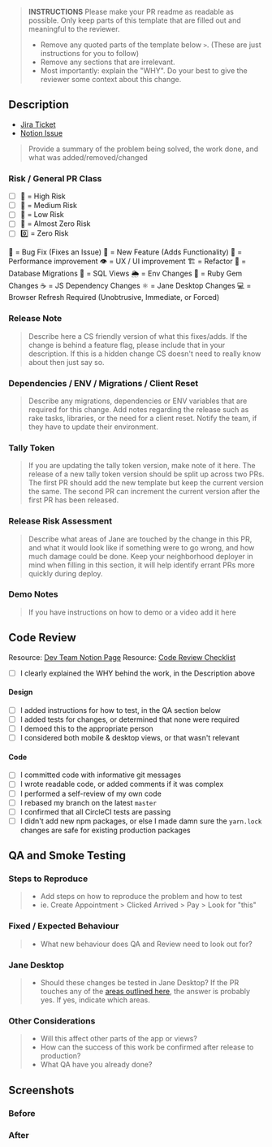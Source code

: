 > **INSTRUCTIONS**
> Please make your PR readme as readable as possible. Only keep parts of this template that are filled out and meaningful to the reviewer.
>
> - Remove any quoted parts of the template below `>`. (These are just instructions for you to follow)
> - Remove any sections that are irrelevant.
> - Most importantly: explain the "WHY". Do your best to give the reviewer some context about this change.

## Description
- [Jira Ticket](https://janeapp.atlassian.net/browse/...)
- [Notion Issue](https://www.notion.so/janeapp/...)

> Provide a summary of the problem being solved, the work done, and what was added/removed/changed

### Risk / General PR Class
- [ ] 🔴 = High Risk
- [ ] 🔶 = Medium Risk
- [ ] 💚 = Low Risk
- [ ] 💜 = Almost Zero Risk
- [ ] 0️⃣ = Zero Risk

🐛 = Bug Fix (Fixes an Issue)
🌟 = New Feature (Adds Functionality)
🏇 = Performance improvement
👁 = UX / UI improvement
🏗 = Refactor
💾 = Database Migrations
🔎 = SQL Views
🌦 = Env Changes
💎 = Ruby Gem Changes
☕️ = JS Dependency Changes
⚛️ = Jane Desktop Changes
💻 = Browser Refresh Required (Unobtrusive, Immediate, or Forced)

### Release Note
> Describe here a CS friendly version of what this fixes/adds. If the change is behind a feature flag, please include that in your description. If this is a hidden change CS doesn't need to really know about then just say so.

### Dependencies / ENV / Migrations / Client Reset
> Describe any migrations, dependencies or ENV variables that are required for this change. Add notes regarding the release such as rake tasks, libraries, or the need for a client reset. Notify the team, if they have to update their environment.

### Tally Token
> If you are updating the tally token version, make note of it here. The release of a new tally token version should be split up across two PRs. The first PR should add the new template but keep the current version the same. The second PR can increment the current version after the first PR has been released.

### Release Risk Assessment
> Describe what areas of Jane are touched by the change in this PR, and what it would look like if something were to go wrong, and how much damage could be done. Keep your neighborhood deployer in mind when filling in this section, it will help identify errant PRs more quickly during deploy.

### Demo Notes
> If you have instructions on how to demo or a video add it here

## Code Review
Resource: [Dev Team Notion Page](https://www.notion.so/janeapp/Dev-Team-f06c6eb2ccca4066bc63fc1ac1bd2549)
Resource: [Code Review Checklist](https://www.notion.so/janeapp/Code-Review-checklist-2c510c527ac7470c902a5e8f25f9db3c)

- [ ] I clearly explained the WHY behind the work, in the Description above

#### Design
- [ ] I added instructions for how to test, in the QA section below
- [ ] I added tests for changes, or determined that none were required
- [ ] I demoed this to the appropriate person
- [ ] I considered both mobile & desktop views, or that wasn't relevant

#### Code
- [ ] I committed code with informative git messages
- [ ] I wrote readable code, or added comments if it was complex
- [ ] I performed a self-review of my own code
- [ ] I rebased my branch on the latest `master`
- [ ] I confirmed that all CircleCI tests are passing
- [ ] I didn't add new npm packages, or else I made damn sure the `yarn.lock` changes are safe for existing production packages

## QA and Smoke Testing
### Steps to Reproduce
> - Add steps on how to reproduce the problem and how to test
> - ie. Create Appointment > Clicked Arrived > Pay > Look for "this"

### Fixed / Expected Behaviour
> - What new behaviour does QA and Review need to look out for?

### Jane Desktop
> - Should these changes be tested in Jane Desktop? If the PR touches any of the [areas outlined here](https://www.notion.so/janeapp/Jane-Desktop-a10c9c06b180487982a3ef67d6163db9#9ea43281537e458089a87229e7281612), the answer is probably yes. If yes, indicate which areas.

### Other Considerations
> - Will this affect other parts of the app or views?
> - How can the success of this work be confirmed after release to production?
> - What QA have you already done?

## Screenshots
### Before
### After
